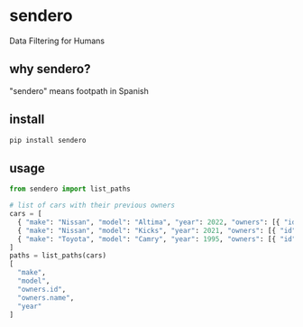 # sendero
Data Filtering for Humans

## why sendero?
"sendero" means footpath in Spanish

## install
```bash
pip install sendero
```

## usage
```py
from sendero import list_paths

# list of cars with their previous owners
cars = [
  { "make": "Nissan", "model": "Altima", "year": 2022, "owners": [{ "id": 1, "name": "Juan" }, { "id": 2, "name": "Mark" }]},
  { "make": "Nissan", "model": "Kicks", "year": 2021, "owners": [{ "id": 3, "name": "Zach" }]},
  { "make": "Toyota", "model": "Camry", "year": 1995, "owners": [{ "id": 4, "name": "Tom" }]}
]
paths = list_paths(cars)
[
  "make",
  "model",
  "owners.id",
  "owners.name",
  "year"
]
```